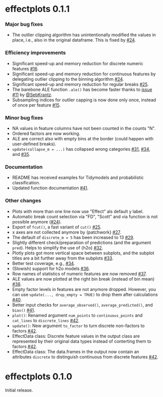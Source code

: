# effectplots 0.1.1

### Major bug fixes

- The outlier clipping algorithm has unintentionally modified the values in place, i.e., also in the original dataframe. This is fixed by [#24](https://github.com/mayer79/effectplots/pull/24).

### Efficiency improvements

- Significant speed-up and memory reduction for discrete numeric features [#16](https://github.com/mayer79/effectplots/pull/16).
- Significant speed-up and memory reduction for continuous features by delegating outlier clipping to the binning algorithm [#24](https://github.com/mayer79/effectplots/pull/24).
- Significant speed-up and memory reduction for regular breaks [#25](https://github.com/mayer79/effectplots/pull/25).
- The barebone ALE function `.ale()` has become faster thanks to [issue #11](https://github.com/mayer79/effectplots/issues/11) by [@SebKrantz](https://github.com/SebKrantz).
- Subsampling indices for outlier capping is now done only once, instead of once per feature [#15](https://github.com/mayer79/effectplots/pull/15).

### Minor bug fixes

- NA values in feature columns have not been counted in the counts "N".
- Ordered factors are now working.
- ALE are correct also with empty bins at the border (could happen with user-defined breaks).
- `update(collapse_m = ...)` has collapsed wrong categories [#31](https://github.com/mayer79/effectplots/pull/31), [#34](https://github.com/mayer79/effectplots/pull/34), and [#35](https://github.com/mayer79/effectplots/pull/36).

### Documentation

- README has received examples for Tidymodels and probabilistic classification.
- Updated function documentation [#41](https://github.com/mayer79/effectplots/pull/41).

### Other changes

- Plots with more than one line now use "Effect" als default y label.
- Automatic break count selection via "FD", "Scott" and via function is not possible anymore ([#24](https://github.com/mayer79/effectplots/pull/24)).
- Export of `fcut()`, a fast variant of `cut()` [#25](https://github.com/mayer79/effectplots/pull/25).
- x axes are not collected anymore by {patchwork} [#27](https://github.com/mayer79/effectplots/pull/27).
- The default of `discrete_m = 5` has been increased to 13 [#29](https://github.com/mayer79/effectplots/pull/29).
- Slightly different check/preparation of predictions (and the argument `pred`). Helps to simplify the use of {h2o} [#32](https://github.com/mayer79/effectplots/pull/32).
- Plotly plots got more vertical space between subplots, and the subplot titles are a bit further away from the subplots [#33](https://github.com/mayer79/effectplots/pull/33).
- Better test coverage, e.g., [#34](https://github.com/mayer79/effectplots/pull/34).
- (Slowish) support for h2o models [#36](https://github.com/mayer79/effectplots/pull/36).
- Row names of statistics of numeric features are now removed [#37](https://github.com/mayer79/effectplots/pull/37).
- ALE values are now plotted at the right bin break (instead of bin mean) [#38](https://github.com/mayer79/effectplots/pull/38).
- Empty factor levels in features are not anymore dropped. However, you can use `update(..., drop_empty = TRUE)` to drop them after calculations [#40](https://github.com/mayer79/effectplots/pull/40).
- Better input checks for `average_observed()`, `average_predicted()`, and `bias()` [#41](https://github.com/mayer79/effectplots/pull/41).
- `plot()`: Renamed argument `num_points` to `continuous_points` and `cat_lines` to `discrete_lines`  [#42](https://github.com/mayer79/effectplots/pull/42).
- `update()`: New argument `to_factor` to turn discrete non-factors to factors [#42](https://github.com/mayer79/effectplots/pull/42).
- EffectData class: Discrete feature values in the output class are represented by their original data types instead of conterting them to factors [#42](https://github.com/mayer79/effectplots/pull/42).
- EffectData class: The data.frames in the output now contain an attributes `discrete` to distinguish continuous from discrete features [#42](https://github.com/mayer79/effectplots/pull/42).

# effectplots 0.1.0

Initial release.
